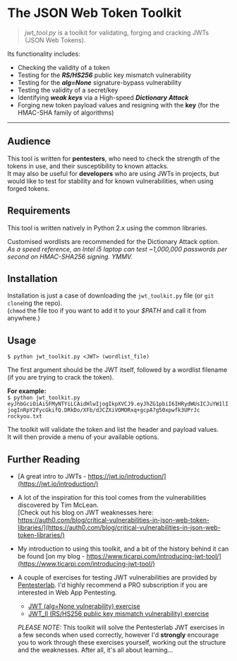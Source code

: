 # The JSON Web Token Toolkit
>*jwt_tool.py* is a toolkit for validating, forging and cracking JWTs (JSON Web Tokens).  


Its functionality includes:
- Checking the validity of a token
- Testing for the ***RS/HS256*** public key mismatch vulnerability
- Testing for the ***alg=None*** signature-bypass vulnerability
- Testing the validity of a secret/key
- Identifying ***weak keys*** via a High-speed ***Dictionary Attack*** 
- Forging new token payload values and resigning with the **key** (for the HMAC-SHA family of algorithms)

---

## Audience
This tool is written for **pentesters**, who need to check the strength of the tokens in use, and their susceptibility to known attacks.  
It may also be useful for **developers** who are using JWTs in projects, but would like to test for stability and for known vulnerabilities, when using forged tokens.

## Requirements
This tool is written natively in Python 2.x using the common libraries.

Customised wordlists are recommended for the Dictionary Attack option.  
*As a speed reference, an Intel i5 laptop can test ~1,000,000 passwords per second on HMAC-SHA256 signing. YMMV.*

## Installation
Installation is just a case of downloading the `jwt_toolkit.py` file (or `git clone`ing the repo).  
(`chmod` the file too if you want to add it to your *$PATH* and call it from anywhere.)

## Usage
`$ python jwt_toolkit.py <JWT> (wordlist_file)`  

The first argument should be the JWT itself, followed by a wordlist filename (if you are trying to crack the token).  

**For example:**  
`$ python jwt_toolkit.py eyJhbGciOiAiSFMyNTYiLCAidHlwIjogIkpXVCJ9.eyJhZG1pbiI6IHRydWUsICJuYW1lIjogInRpY2FycGkifQ.DRkDo/XFb/dJCZXiVOMORxq+gcpA7g50xpwfk3UPrJc rockyou.txt`  

The toolkit will validate the token and list the header and payload values.  
It will then provide a menu of your available options.  

## Further Reading
* [A great intro to JWTs - https://jwt.io/introduction/](https://jwt.io/introduction/)


* A lot of the inspiration for this tool comes from the vulnerabilities discovered by Tim McLean.  
[Check out his blog on JWT weaknesses here: https://auth0.com/blog/critical-vulnerabilities-in-json-web-token-libraries/](https://auth0.com/blog/critical-vulnerabilities-in-json-web-token-libraries/)  

* My introduction to using this toolkit, and a bit of the history behind it can be found [on my blog - https://www.ticarpi.com/introducing-jwt-tool/](https://www.ticarpi.com/introducing-jwt-tool/)

* A couple of exercises for testing JWT vulnerabilities are provided by [Pentesterlab](https://www.pentesterlab.com). I'd highly recommend a PRO subscription if you are interested in Web App Pentesting.  
  * [JWT (alg=None vulnerability) exercise](https://pentesterlab.com/exercises/jwt)  
  * [JWT_II (RS/HS256 public key mismatch vulnerability) exercise](https://pentesterlab.com/exercises/jwt_ii)  

  *PLEASE NOTE:* This toolkit will solve the Pentesterlab JWT exercises in a few seconds when used correctly, however I'd **strongly** encourage you to work through these exercises yourself, working out the structure and the weaknesses. After all, it's all about learning...
